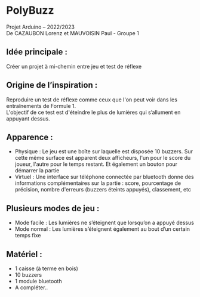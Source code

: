 <body>
    <h1>PolyBuzz</h1>
    
Projet Arduino – 2022/2023
<br>De CAZAUBON Lorenz et MAUVOISIN Paul - Groupe 1<br>


<h2>Idée principale :</h2>
    <p>Créer un projet à mi-chemin entre jeu et test de réflexe</p>

<h2>Origine de l’inspiration :</h2>
    <p>Reproduire un test de réflexe comme ceux que l'on peut voir dans les entraînements de Formule 1.
    <br>L'objectif de ce test est d'éteindre le plus de lumières qui s’allument en appuyant dessus.<br>
</p>


<h2>Apparence :</h2>
    <ul>
        <li>Physique : Le jeu est une boîte sur laquelle est disposée 10 buzzers. Sur cette même surface est apparent deux afficheurs, l'un pour le score du joueur, l'autre pour le temps restant. Et également un bouton pour démarrer la partie</li>
        <li>Virtuel : Une interface sur téléphone connectée par bluetooth donne des informations complémentaires sur la partie : score, pourcentage de précision, nombre d'erreurs (buzzers éteints appuyés), classement, etc</li>
    </ul>

<h2>Plusieurs modes de jeu :</h2>
    <ul>
        <li>Mode facile : Les lumières ne s’éteignent que lorsqu’on a appuyé dessus</li>
        <li>Mode normal : Les lumières s’éteignent également au bout d’un certain temps fixe</li>
    </ul>

<h2>Matériel :</h2>
    <ul>
        <li>1 caisse (à terme en bois)</li>
        <li>10 buzzers</li>
        <li>1 module bluetooth</li>
        <li>A compléter..</li>
    </ul>

</body>

